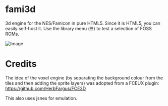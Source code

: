 # fami3d
3d engine for the NES/Famicon in pure HTML5. Since it is HTML5, you can easily self-host it. Use the library menu (☰) to test a selection of FOSS ROMs.

![Image](https://i.imgur.com/3iKerw6.png)

# Credits
The idea of the voxel engine (by separating the background colour from the tiles and then adding the sprite layers) was adopted from a FCEUX plugin: https://github.com/HerbFargus/FCE3D

This also uses jsnes for emulation.
